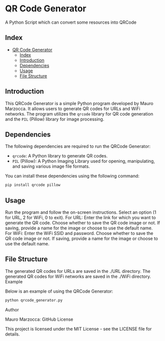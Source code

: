 # QR Code Generator

A Python Script which can convert some resources into QRCode

## Index

- [QR Code Generator](#qr-code-generator)
  - [Index](#index)
  - [Introduction](#introduction)
  - [Dependencies](#dependencies)
  - [Usage](#usage)
  - [File Structure](#file-structure)

## Introduction

This QRCode Generator is a simple Python program developed by Mauro Marzocca. It allows users to generate QR codes for URLs and WiFi networks. The program utilizes the `qrcode` library for QR code generation and the `PIL` (Pillow) library for image processing.

## Dependencies

The following dependencies are required to run the QRCode Generator:

- `qrcode`: A Python library to generate QR codes.
- `PIL` (Pillow): A Python Imaging Library used for opening, manipulating, and saving various image file formats.

You can install these dependencies using the following command:

```bash
pip install qrcode pillow
```

## Usage

Run the program and follow the on-screen instructions.
Select an option (1 for URL, 2 for WiFi, 0 to exit).
For URL:
Enter the link for which you want to generate the QR code.
Choose whether to save the QR code image or not.
If saving, provide a name for the image or choose to use the default name.
For WiFi:
Enter the WiFi SSID and password.
Choose whether to save the QR code image or not.
If saving, provide a name for the image or choose to use the default name.

## File Structure

The generated QR codes for URLs are saved in the ./URL directory.
The generated QR codes for WiFi networks are saved in the ./WiFi directory.
Example

Below is an example of using the QRCode Generator:

```bash
python qrcode_generator.py
```
Author

Mauro Marzocca: GitHub
License

This project is licensed under the MIT License - see the LICENSE file for details.
